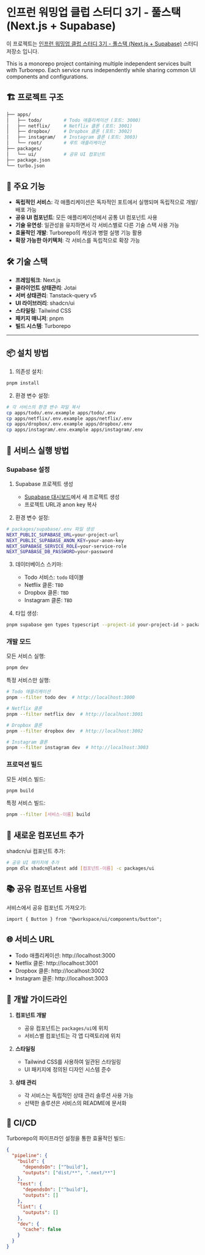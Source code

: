 # 인프런 워밍업 클럽 스터디 3기 - 풀스택 (Next.js + Supabase)

이 프로젝트는 [인프런 워밍업 클럽 스터디 3기 - 풀스택 (Next.js + Supabase)](https://www.inflearn.com/course/offline/warmup-club-3-fs) 스터디 저장소 입니다.

This is a monorepo project containing multiple independent services built with Turborepo. Each service runs independently while sharing common UI components and configurations.

## 🏗 프로젝트 구조

```bash
├── apps/
│   ├── todo/        # Todo 애플리케이션 (포트: 3000)
│   ├── netflix/     # Netflix 클론 (포트: 3001)
│   ├── dropbox/     # Dropbox 클론 (포트: 3002)
│   ├── instagram/   # Instagram 클론 (포트: 3003)
│   └── root/        # 루트 애플리케이션
├── packages/
│   └── ui/          # 공유 UI 컴포넌트
├── package.json
└── turbo.json
```

## 🚀 주요 기능

- **독립적인 서비스**: 각 애플리케이션은 독자적인 포트에서 실행되며 독립적으로 개발/배포 가능
- **공유 UI 컴포넌트**: 모든 애플리케이션에서 공통 UI 컴포넌트 사용
- **기술 유연성**: 일관성을 유지하면서 각 서비스별로 다른 기술 스택 사용 가능
- **효율적인 개발**: Turborepo의 캐싱과 병렬 실행 기능 활용
- **확장 가능한 아키텍처**: 각 서비스를 독립적으로 확장 가능

## 🛠 기술 스택

- **프레임워크**: Next.js
- **클라이언트 상태관리**: Jotai
- **서버 상태관리**: Tanstack-query v5
- **UI 라이브러리**: shadcn/ui
- **스타일링**: Tailwind CSS
- **패키지 매니저**: pnpm
- **빌드 시스템**: Turborepo

---

## 📦 설치 방법

1. 의존성 설치:

```bash
pnpm install
```

2. 환경 변수 설정:

```bash
# 각 서비스의 환경 변수 파일 복사
cp apps/todo/.env.example apps/todo/.env
cp apps/netflix/.env.example apps/netflix/.env
cp apps/dropbox/.env.example apps/dropbox/.env
cp apps/instagram/.env.example apps/instagram/.env
```

## 🚀 서비스 실행 방법

### Supabase **설정**

1. Supabase 프로젝트 생성

   - [Supabase 대시보드](https://app.supabase.io)에서 새 프로젝트 생성
   - 프로젝트 URL과 anon key 복사

2. 환경 변수 설정:

```bash
# packages/supabase/.env 파일 생성
NEXT_PUBLIC_SUPABASE_URL=your-project-url
NEXT_PUBLIC_SUPABASE_ANON_KEY=your-anon-key
NEXT_SUPABASE_SERVICE_ROLE=your-service-role
NEXT_SUPABASE_DB_PASSWORD=your-password
```

3. 데이터베이스 스키마:

   - Todo 서비스: `todo` 테이블
   - Netflix 클론: `TBD`
   - Dropbox 클론: `TBD`
   - Instagram 클론: `TBD`

4. 타입 생성:

```bash
pnpm supabase gen types typescript --project-id your-project-id > packages/supabase/src/types.ts
```

### 개발 모드

모든 서비스 실행:

```bash
pnpm dev
```

특정 서비스만 실행:

```bash
# Todo 애플리케이션
pnpm --filter todo dev  # http://localhost:3000

# Netflix 클론
pnpm --filter netflix dev  # http://localhost:3001

# Dropbox 클론
pnpm --filter dropbox dev  # http://localhost:3002

# Instagram 클론
pnpm --filter instagram dev  # http://localhost:3003
```

### 프로덕션 빌드

모든 서비스 빌드:

```bash
pnpm build
```

특정 서비스 빌드:

```bash
pnpm --filter [서비스-이름] build
```

## 🔧 새로운 컴포넌트 추가

shadcn/ui 컴포넌트 추가:

```bash
# 공유 UI 패키지에 추가
pnpm dlx shadcn@latest add [컴포넌트-이름] -c packages/ui
```

## 📚 공유 컴포넌트 사용법

서비스에서 공유 컴포넌트 가져오기:

```tsx
import { Button } from "@workspace/ui/components/button";
```

## 🌐 서비스 URL

- Todo 애플리케이션: http://localhost:3000
- Netflix 클론: http://localhost:3001
- Dropbox 클론: http://localhost:3002
- Instagram 클론: http://localhost:3003

## 📝 개발 가이드라인

1. **컴포넌트 개발**

   - 공유 컴포넌트는 `packages/ui`에 위치
   - 서비스별 컴포넌트는 각 앱 디렉토리에 위치

2. **스타일링**

   - Tailwind CSS를 사용하여 일관된 스타일링
   - UI 패키지에 정의된 디자인 시스템 준수

3. **상태 관리**

   - 각 서비스는 독립적인 상태 관리 솔루션 사용 가능
   - 선택한 솔루션은 서비스의 README에 문서화

## 🔄 CI/CD

Turborepo의 파이프라인 설정을 통한 효율적인 빌드:

```json
{
  "pipeline": {
    "build": {
      "dependsOn": ["^build"],
      "outputs": ["dist/**", ".next/**"]
    },
    "test": {
      "dependsOn": ["^build"],
      "outputs": []
    },
    "lint": {
      "outputs": []
    },
    "dev": {
      "cache": false
    }
  }
}
```
